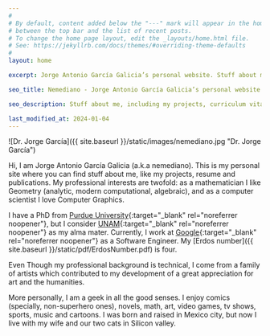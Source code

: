 ```yaml
---
#
# By default, content added below the "---" mark will appear in the home page
# between the top bar and the list of recent posts.
# To change the home page layout, edit the _layouts/home.html file.
# See: https://jekyllrb.com/docs/themes/#overriding-theme-defaults
#
layout: home

excerpt: Jorge Antonio García Galicia’s personal website. Stuff about me, including my projects, curriculum vitae and publications.

seo_title: Nemediano - Jorge Antonio García Galicia’s personal website.

seo_description: Stuff about me, including my projects, curriculum vitae and publications.

last_modified_at: 2024-01-04
---
```


![Dr. Jorge García]({{ site.baseurl }}/static/images/nemediano.jpg "Dr. Jorge García")

Hi, I am Jorge Antonio García Galicia (a.k.a nemediano). This is my personal site where you can find stuff about me, like my projects, resume and publications.
My professional interests are twofold: as a mathematician I like Geometry (analytic, modern computational, algebraic), and as a computer scientist I love Computer Graphics.

I have a PhD from [Purdue University](https://www.purdue.edu/){:target="_blank" rel="noreferrer noopener"}, but I consider [UNAM](https://www.unam.mx/){:target="_blank" rel="noreferrer noopener"} as my alma mater. Currently, I work at [Google](https://about.google/){:target="_blank" rel="noreferrer noopener"} as a Software Engineer. My [Erdos number]({{ site.baseurl }}/static/pdf/ErdosNumber.pdf) is four.

Even Though my professional background is technical, I come from a family of artists which contributed to my development of a great appreciation for art and the humanities.

More personally, I am a geek in all the good senses. I enjoy comics (specially, non-superhero ones), novels, math, art, video games, tv shows, sports, music and cartoons.
I was born and raised in Mexico city, but now I live with my wife and our two cats in Silicon valley.

